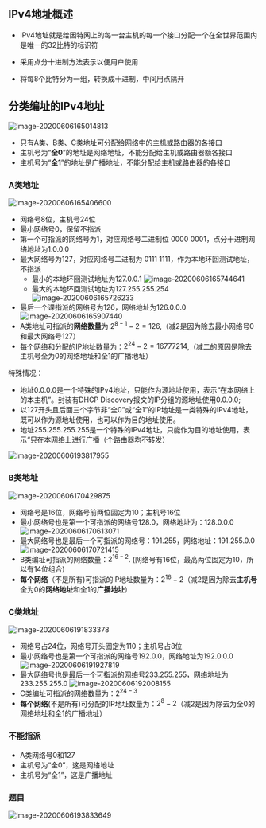 ## IPv4地址概述

- IPv4地址就是给因特网上的每一台主机的每一个接口分配一个在全世界范围内是唯一的32比特的标识符

- 采用点分十进制方法表示以便用户使用

- 将每8个比特分为一组，转换成十进制，中间用点隔开

## 分类编址的IPv4地址

![image-20200606165014813](IPV4地址.assets/image-20200606165014813.png)

- 只有A类、B类、C类地址可分配给网络中的主机或路由器的各接口
- 主机号为“**全0**”的地址是网络地址，不能分配给主机或路由器额各接口
- 主机号为“**全1**”的地址是广播地址，不能分配给主机或路由器的各接口

### A类地址

![image-20200606165406600](IPV4地址.assets/image-20200606165406600.png)

- 网络号8位，主机号24位
- 最小网络号0，保留不指派
- 第一个可指派的网络号为1，对应网络号二进制位 0000 0001，点分十进制网络地址为1.0.0.0
- 最大网络号为127，对应网络号二进制为 0111 1111，作为本地环回测试地址，不指派
	- 最小的本地环回测试地址为127.0.0.1			![image-20200606165744641](IPV4地址.assets/image-20200606165744641.png)
	- 最大的本地环回测试地址为127.255.255.254          ![image-20200606165726233](IPV4地址.assets/image-20200606165726233.png)
- 最后一个课指派的网络号为126，网络地址为126.0.0.0        ![image-20200606165907440](IPV4地址.assets/image-20200606165907440.png)
- A类地址可指派的**网络数量**为 $2^{8-1}-2=126$,（减2是因为除去最小网络号0和最大网络号127）
- 每个网络和分配的IP地址数量为：$2^{24} - 2=16777214$,（减二的原因是除去主机号全为0的网络地址和全1的广播地址）

特殊情况：

- 地址0.0.0.0是一个特殊的IPv4地址，只能作为源地址使用，表示“在本网络上的本主机”。封装有DHCP Discovery报文的IP分组的源地址使用0.0.0.0;
- 以127开头且后面三个字节非“全0”或“全1”的IP地址是一类特殊的IPv4地址，既可以作为源地址使用，也可以作为目的地址使用。
- 地址255.255.255.255是一个特殊的IPv4地址，只能作为目的地址使用，表示“只在本网络上进行广播（个路由器均不转发）

![image-20200606193817955](IPV4地址.assets/image-20200606193817955.png)

### B类地址

![image-20200606170429875](IPV4地址.assets/image-20200606170429875.png)

- 网络号是16位，网络号前两位固定为10；主机号16位
- 最小网络号也是第一个可指派的网络号128.0，网络地址为：128.0.0.0        ![image-20200606170613071](IPV4地址.assets/image-20200606170613071.png)
- 最大网络号也是最后一个可指派的网络号：191.255，网络地址：191.255.0.0        ![image-20200606170721415](IPV4地址.assets/image-20200606170721415.png)
- B类编址可指派的网络数量：$2^{16-2}$. (网络号有16位，最高两位固定为10，所以有14位组合)
- **每个网络**（不是所有)可指派的IP地址数量为：$2^{16} - 2$（减2是因为除去**主机号**全为0的**网络地址**和全1的**广播地址**）

### C类地址

![image-20200606191833378](IPV4地址.assets/image-20200606191833378.png)

- 网络号占24位，网络号开头固定为110；主机号占8位
- 最小网络号也是第一个可指派的网络号192.0.0，网络地址为192.0.0.0      ![image-20200606191927819](IPV4地址.assets/image-20200606191927819.png)
- 最大网络号也是最后一个可指派的网络号233.255.255，网络地址为233.255.255.0     ![image-20200606192008155](IPV4地址.assets/image-20200606192008155.png)
- C类编址可指派的网络数量为：$2^{24-3}$
- **每个网络**(不是所有)可分配的IP地址数量为：$2^8 - 2$（减2是因为除去为全0的网络地址和全1的广播地址）

### 不能指派

- A类网络号0和127
- 主机号为“全0”，这是网络地址
- 主机号为“全1”，这是广播地址

### 题目

![image-20200606193833649](IPV4地址.assets/image-20200606193833649.png)